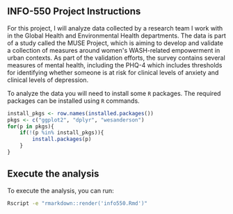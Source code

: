 ## INFO-550 Project Instructions

For this project, I will analyze data collected by a research team I work with in the Global Health and Environmental Health departments. The data is part of a study called the MUSE Project, which is aiming to develop and validate a collection of measures around women's WASH-related empowerment in urban contexts. As part of the validation efforts, the survey contains several measures of mental health, including the PHQ-4 which includes thresholds for identifying whether someone is at risk for clinical levels of anxiety and clinical levels of depression.

To analyze the data you will need to install some `R` packages. The required packages can be installed using `R` commands.

``` r
install_pkgs <- row.names(installed.packages())
pkgs <- c("ggplot2", "dplyr", "wesanderson")
for(p in pkgs){
	if(!(p %in% install_pkgs)){
		install.packages(p)
	}
}
```
## Execute the analysis
To execute the analysis, you can run:
``` bash
Rscript -e "rmarkdown::render('info550.Rmd')"
```
